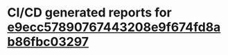 # CI/CD generated reports for [e9ecc57890767443208e9f674fd8ab86fbc03297](https://github.com/hydephp/develop/commit/e9ecc57890767443208e9f674fd8ab86fbc03297)
